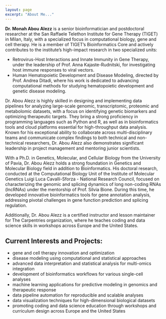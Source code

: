```yaml
---
layout: page
excerpt: "About Me..."
---
```


**Dr. Monah Abou Alezz** is a senior bioinformatician and postdoctoral researcher at the San Raffaele Telethon Institute for Gene Therapy (TIGET) in Milan, Italy, with a specialized focus in computational biology, gene and cell therapy.  He is a member of TIGET’s Bioinformatics Core and actively contributes to the institute’s high-impact research in two specialized units:  
- Retrovirus-Host Interactions and Innate Immunity in Gene Therapy, under the leadership of Prof. Anna Kajaste-Rudnitski, for investigating host immune responses to viral vectors.
- Human Hematopoietic Development and Disease Modeling, directed by Prof. Andrea Ditadi, where his work is dedicated to advancing computational methods for studying hematopoietic development and genetic disease modeling.

Dr. Abou Alezz is highly skilled in designing and implementing data pipelines for analyzing large-scale genomic, transcriptomic, proteomic and metabolomic datasets, with a focus on identifying genetic biomarkers and optimizing therapeutic targets. They bring a strong proficiency in programming languages such as Python and R, as well as in bioinformatics tools and cloud platforms essential for high-throughput data analysis. Known for his exceptional ability to collaborate across multi-disciplinary teams and communicate complex findings to both technical and non-technical researchers, Dr. Abou Alezz also demonstrates significant leadership in project management and mentoring junior scientists.

With a Ph.D. in Genetics, Molecular, and Cellular Biology from the University of Pavia, Dr. Abou Alezz holds a strong foundation in Genetics and Molecular Biology field in addition to Bioinformatics. His doctoral research, conducted at the Computational Biology Unit of the Institute of Molecular Genetics Luigi Luca Cavalli-Sforza - National Research Council, focused on characterizing the genomic and splicing dynamics of long non-coding RNAs (lncRNAs) under the mentorship of Prof. Silvia Bione. During this time, he developed innovative bioinformatics tools for gene annotation analysis, addressing pivotal challenges in gene function prediction and splicing regulation.

Additionally, Dr. Abou Alezz is a certified instructor and lesson maintainer for The Carpentries organization, where he teaches coding and data science skills in workshops across Europe and the United States.

## Current Interests and Projects:

- gene and cell therapy innovation and optimization
- disease modeling using computational and statistical approaches
- advanced data interpretation and statistical analysis for multi-omics integration
- development of bioinformatics workflows for various single-cell analyses
- machine learning applications for predictive modeling in genomics and therapeutic response
- data pipeline automation for reproducible and scalable analyses
- data visualization techniques for high-dimensional biological datasets
- promoting coding and data science education through workshops and curriculum design across Europe and the United States

